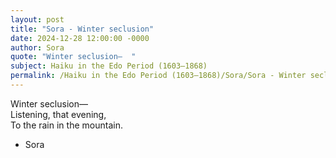 ```yaml
---
layout: post
title: "Sora - Winter seclusion"
date: 2024-12-28 12:00:00 -0000
author: Sora
quote: "Winter seclusion—  "
subject: Haiku in the Edo Period (1603–1868)
permalink: /Haiku in the Edo Period (1603–1868)/Sora/Sora - Winter seclusion
---
```


Winter seclusion—  
Listening, that evening,  
To the rain in the mountain.

- Sora
